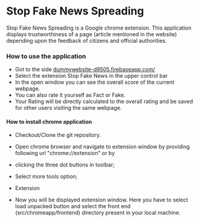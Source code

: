 
# Stop Fake News Spreading

  

Stop Fake News Spreading is a Google chrome extension. This application displays trustworthiness of a page (article mentioned in the website) depending upon the feedback of citizens and official authorities.

  
  

### How to use the application

  - Got to the side [dummywebsite-d9505.firebaseapp.com/](https://dummywebsite-d9505.firebaseapp.com/)
- Select the extension Stop Fake News in the upper control bar
- In the open window you can see the overall score of the current webpage.
- You can also rate it yourself as Fact or Fake. 
- Your Rating will be directly calculated to the overall rating and be saved for other users visiting the same webpage.

#### How to install chrome application

  

- Checkout/Clone the git repository.

- Open chrome browser and navigate to extension window by providing following url "chrome://extension" or by

- clicking the three dot buttons in toolbar;

- Select more tools option;

- Extension

- Now you will be displayed extension window. Here you have to select load unpacked button and select the front end (src/chromeapp/frontend) directory present in your local machine.